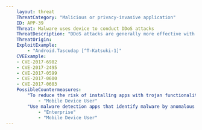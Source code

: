```yaml
---
    layout: threat
    ThreatCategory: "Malicious or privacy-invasive application"
    ID: APP-39
    Threat: Malware uses device to conduct DDoS attacks
    ThreatDescription: "DDoS attacks are generally more effective with a greater number of systems an attacker can control. As many DDoS attack techniques only require a given participant to generate a small amount of network traffic, such as a spoofed DNS query used in a reflection attack, they can be easily generated from a mobile device. Given the high volume of these devices, the ability for an attacker to compromise a large number in a short time with trojan apps, and their potential to launch attacks from multiple networks (e.g., Wi-Fi and celluar connections, ) they are likely intermediary targets in DDoS campaigns."
    ThreatOrigin:
    ExploitExample:
        - "Android.Tascudap [^T-Katsuki-1]"
    CVEExample:
    - CVE-2017-6982
    - CVE-2017-2495
    - CVE-2017-0599
    - CVE-2017-0600
    - CVE-2017-0603
    PossibleCountermeasures:
        "To reduce the risk of installing apps with trojan functionality, only download apps from official app stores.":
            - "Mobile Device User"
        "Use malware detection apps that identify malware by anomalous network activity.":
            - "Enterprise"
            - "Mobile Device User"
---
```

